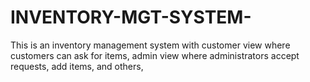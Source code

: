 # INVENTORY-MGT-SYSTEM-
This is an inventory management system with customer view where  customers can ask for items, admin view where administrators accept requests, add items, and others, 
